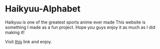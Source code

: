 # Haikyuu-Alphabet

Haikyuu is one of the greatest sports anime ever made This website is something I made as a fun project. Hope you guys enjoy it as much as I did making it!

Visit [this](https://cajoshi.github.io/Haikyuu-Alphabet/) link and enjoy.
